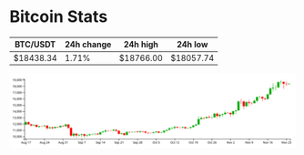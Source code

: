 # Bitcoin Stats

BTC/USDT|24h change|24h high|24h low|
|---|---|---|---|
|$18438.34|1.71%|$18766.00|$18057.74|

<img src="./chart.svg">

